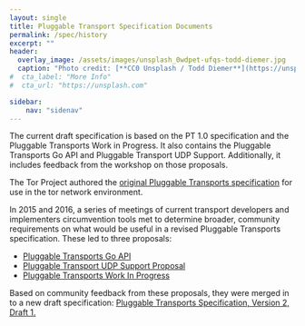 ```yaml
---
layout: single
title: Pluggable Transport Specification Documents
permalink: /spec/history
excerpt: ""
header:
  overlay_image: /assets/images/unsplash_0wdpet-ufqs-todd-diemer.jpg
  caption: "Photo credit: [**CC0 Unsplash / Todd Diemer**](https://unsplash.com/@todd_diemer)"
#  cta_label: "More Info"
#  cta_url: "https://unsplash.com"

sidebar:
    nav: "sidenav"
---
```


The current draft specification is based on the PT 1.0 specification and the Pluggable Transports Work in Progress. It also contains the Pluggable Transports Go API and Pluggable Transport UDP Support. Additionally, it includes feedback from the workshop on those proposals.

The Tor Project authored the [original Pluggable Transports specification](https://gitweb.torproject.org/torspec.git/tree/pt-spec.txt) for use in the tor network environment.

In 2015 and 2016, a series of meetings of current transport developers and implementers circumvention tools met to determine broader, community requirements on what would be useful in a revised Pluggable Transports specification. These led to three proposals:

* [Pluggable Transports Go API](/assets/PluggableTransportsGoAPI.pdf)
* [Pluggable Transport UDP Support Proposal](/assets/PluggableTransportUDPSupport.pdf)
* [Pluggable Transports Work In Progress](/assets/PluggableTransportsWorkInProgress.pdf)

Based on community feedback from these proposals, they were merged in to a new draft specification:
[Pluggable Transports Specification, Version 2, Draft 1.](/spec/pt2draft1)


<!--
## Implement



## Build
-->
